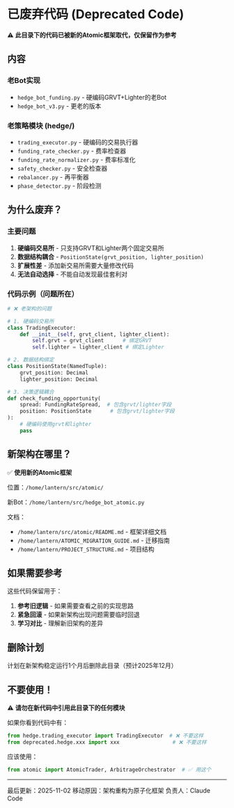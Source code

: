 # 已废弃代码 (Deprecated Code)

⚠️ **此目录下的代码已被新的Atomic框架取代，仅保留作为参考**

## 内容

### 老Bot实现
- `hedge_bot_funding.py` - 硬编码GRVT+Lighter的老Bot
- `hedge_bot_v3.py` - 更老的版本

### 老策略模块 (hedge/)
- `trading_executor.py` - 硬编码的交易执行器
- `funding_rate_checker.py` - 费率检查器
- `funding_rate_normalizer.py` - 费率标准化
- `safety_checker.py` - 安全检查器
- `rebalancer.py` - 再平衡器
- `phase_detector.py` - 阶段检测

## 为什么废弃？

### 主要问题
1. **硬编码交易所** - 只支持GRVT和Lighter两个固定交易所
2. **数据结构耦合** - `PositionState(grvt_position, lighter_position)`
3. **扩展性差** - 添加新交易所需要大量修改代码
4. **无法自动选择** - 不能自动发现最佳套利对

### 代码示例（问题所在）

```python
# ❌ 老架构的问题

# 1. 硬编码交易所
class TradingExecutor:
    def __init__(self, grvt_client, lighter_client):
        self.grvt = grvt_client      # 绑定GRVT
        self.lighter = lighter_client # 绑定Lighter

# 2. 数据结构绑定
class PositionState(NamedTuple):
    grvt_position: Decimal
    lighter_position: Decimal

# 3. 决策逻辑耦合
def check_funding_opportunity(
    spread: FundingRateSpread,  # 包含grvt/lighter字段
    position: PositionState      # 包含grvt/lighter字段
):
    # 硬编码使用grvt和lighter
    pass
```

## 新架构在哪里？

✅ **使用新的Atomic框架**

位置：`/home/lantern/src/atomic/`

新Bot：`/home/lantern/src/hedge_bot_atomic.py`

文档：
- `/home/lantern/src/atomic/README.md` - 框架详细文档
- `/home/lantern/ATOMIC_MIGRATION_GUIDE.md` - 迁移指南
- `/home/lantern/PROJECT_STRUCTURE.md` - 项目结构

## 如果需要参考

这些代码保留用于：
1. **参考旧逻辑** - 如果需要查看之前的实现思路
2. **紧急回滚** - 如果新架构出现问题需要临时回退
3. **学习对比** - 理解新旧架构的差异

## 删除计划

计划在新架构稳定运行1个月后删除此目录（预计2025年12月）

## 不要使用！

⚠️ **请勿在新代码中引用此目录下的任何模块**

如果你看到代码中有：
```python
from hedge.trading_executor import TradingExecutor  # ❌ 不要这样
from deprecated.hedge.xxx import xxx                 # ❌ 不要这样
```

应该使用：
```python
from atomic import AtomicTrader, ArbitrageOrchestrator  # ✅ 用这个
```

---

最后更新：2025-11-02
移动原因：架构重构为原子化框架
负责人：Claude Code
